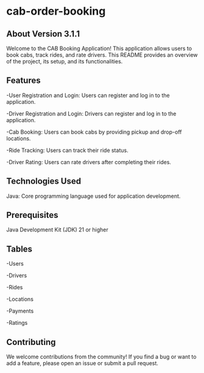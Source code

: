 # cab-order-booking
## About Version 3.1.1
Welcome to the CAB Booking Application! This application allows users to book cabs, track rides, and rate drivers. This README provides an overview of the project, its setup, and its functionalities.

## Features
-User Registration and Login: Users can register and log in to the application.

-Driver Registration and Login: Drivers can register and log in to the application.

-Cab Booking: Users can book cabs by providing pickup and drop-off locations.

-Ride Tracking: Users can track their ride status.

-Driver Rating: Users can rate drivers after completing their rides.

## Technologies Used
Java: Core programming language used for application development.

## Prerequisites
Java Development Kit (JDK) 21 or higher

## Tables
-Users

-Drivers

-Rides

-Locations

-Payments

-Ratings

## Contributing
We welcome contributions from the community! If you find a bug or want to add a feature, please open an issue or submit a pull request.
